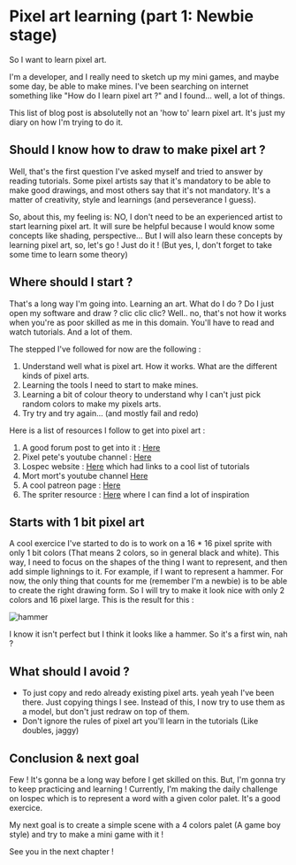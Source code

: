 # Pixel art learning (part 1: Newbie stage)

So I want to learn pixel art. 

I'm a developer, and I really need to sketch up my mini games, and maybe some day, be able to make mines. 
I've been searching on internet something like "How do I learn pixel art ?" and I found... well, a lot of things.

This list of blog post is absolutelly not an 'how to' learn pixel art. It's just my diary on how I'm trying to do it.

## Should I know how to draw to make pixel art ?

Well, that's the first question I've asked myself and tried to answer by reading tutorials. Some pixel artists say that it's mandatory to be able to make good drawings, and most others say that it's not mandatory. It's a matter of creativity, style and learnings (and perseverance I guess).

So, about this, my feeling is: NO, I don't need to be an experienced artist to start learning pixel art. It will sure be helpful because I would know some concepts like shading, perspective... But I will also learn these concepts by learning pixel art, so, let's go ! Just do it !
(But yes, I, don't forget to take some time to learn some theory)

## Where should I start ? 

That's a long way I'm going into. Learning an art. What do I do ? Do I just open my software and draw ? clic clic clic? 
Well.. no, that's not how it works when you're as poor skilled as me in this domain. 
You'll have to read and watch tutorials. And a lot of them.

The stepped I've followed for now are the following : 

1. Understand well what is pixel art. How it works. What are the different kinds of pixel arts.
2. Learning the tools I need to start to make mines.
3. Learning a bit of colour theory to understand why I can't just pick random colors to make my pixels arts.
4. Try try and try again... (and mostly fail and redo)

Here is a list of resources I follow to get into pixel art : 

1. A good forum post to get into it : [Here](https://pixeljoint.com/forum/forum_posts.asp?TID=11299&PID=139318#139318)
2. Pixel pete's youtube channel : [Here](https://www.youtube.com/channel/UC7OO80qJzGTLOj_6-0dmOiA)
3. Lospec website : [Here](https://lospec.com/) which had links to a cool list of tutorials 
4. Mort mort's youtube channel [Here](https://www.youtube.com/user/atMNRArt)
5. A cool patreon page : [Here](https://80.lv/articles/an-ultimate-collection-of-pixel-art-guides/)
6. The spriter resource : [Here](https://www.spriters-resource.com/) where I can find a lot of inspiration


## Starts with 1 bit pixel art

A cool exercice I've started to do is to work on a 16 * 16 pixel sprite with only 1 bit colors (That means 2 colors, so in general black and white). This way, I need to focus on the shapes of the thing I want to represent, and then add simple lighnings to it.
For example, if I want to represent a hammer. For now, the only thing that counts for me (remember I'm a newbie) is to be able to create the right drawing form.
So I will try to make it look nice with only 2 colors and 16 pixel large. 
This is the result for this : 

<img src="https://storage.googleapis.com/wootlab-io-development.appspot.com/hammer.png" class="pixel-art-img" alt="hammer"/>

I know it isn't perfect but I think it looks like a hammer. So it's a first win, nah ?

## What should I avoid ?

- To just copy and redo already existing pixel arts. yeah yeah I've been there. Just copying things I see. Instead of this, I now try to use them as a model, but don't just redraw on top of them.
- Don't ignore the rules of pixel art you'll learn in the tutorials (Like doubles, jaggy)

## Conclusion & next goal

Few ! It's gonna be a long way before I get skilled on this. But, I'm gonna try to keep practicing and learning ! 
Currently, I'm making the daily challenge on lospec which is to represent a word with a given color palet. It's a good exercice.

My next goal is to create a simple scene with a 4 colors palet (A game boy style) and try to make a mini game with it ! 

See you in the next chapter !

